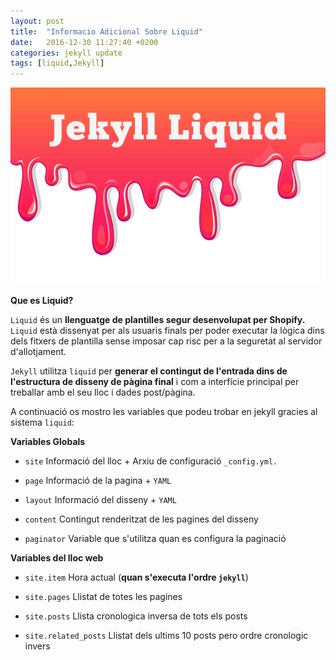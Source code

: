 ```yaml
---
layout: post
title:  "Informacio Adicional Sobre Liquid"
date:   2016-12-30 11:27:40 +0200
categories: jekyll update
tags: [liquid,Jekyll]
---
```


![liquid](/public/liquid.png)

**Que es Liquid?**

``Liquid`` és un **llenguatge de plantilles segur desenvolupat per Shopify.** ``Liquid`` està dissenyat
per als usuaris finals per poder executar la lògica dins dels fitxers de plantilla sense imposar
cap risc per a la seguretat al servidor d'allotjament.

``Jekyll`` utilitza ``liquid`` per **generar el contingut de l'entrada dins de l'estructura de disseny de 
pàgina final** i com a interfície principal per treballar amb el seu lloc i dades post/pàgina.

A continuació os mostro les variables que podeu trobar en jekyll gracies al sistema ``liquid``:

**Variables Globals**

* ``site``
Informació del lloc + Arxiu de configuració ``_config.yml.``

* ``page``
Informació de la pagina + ``YAML``

* ``layout``
Informació del disseny + ``YAML``

* ``content``
Contingut renderitzat de les pagines del disseny

* ``paginator``
Variable que s'utilitza quan es configura la paginació

**Variables del lloc web**

* ``site.item``
Hora actual (**quan s'executa l'ordre ``jekyll``**)

* ``site.pages``
Llistat de totes les pagines

* ``site.posts``
Llista cronologica inversa de tots els posts

* ``site.related_posts``
Llistat dels ultims 10 posts pero ordre cronologic invers
